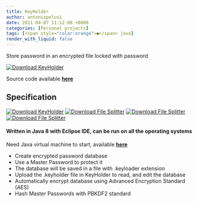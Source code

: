 ```yaml
---
title: KeyHolder
author: antoniopelusi
date: 2021-04-07 11:12:00 +0800
categories: [Personal projects]
tags: [<span style="color:orange">●</span> java]
render_with_liquid: false
---
```


 Store password in an encrypted file locked with password
 
[![Download KeyHolder](https://a.fsdn.com/con/app/sf-download-button)](https://sourceforge.net/projects/keyholder/files/latest/download)

Source code available [**here**](https://github.com/antoniopelusi/KeyHolder)

## Specification
[![Download KeyHolder](https://img.shields.io/sourceforge/dt/keyholder.svg)](https://sourceforge.net/projects/keyholder/files/latest/download) [![Download File Splitter](https://img.shields.io/badge/Version-1.2-yellow)](https://sourceforge.net/projects/tool-file-splitter/files/latest/download) [![Download File Splitter](https://img.shields.io/badge/Language-Java_8-orange)](https://sourceforge.net/projects/tool-file-splitter/files/latest/download) [![Download File Splitter](https://img.shields.io/badge/Open_Source-GPL--3.0-informational)](https://sourceforge.net/projects/tool-file-splitter/files/latest/download)

#### Written in Java 8 with Eclipse IDE, can be run on all the operating systems
Need Java virtual machine to start, available [**here**](https://www.java.com/en/download/)

- Create encrypted password database
- Use a Master Password to protect it
- The database will be saved in a file with .keyloader extension
- Upload the .keyholder file in KeyHolder to read, and edit the database
- Automatically encrypt database using Advanced Encryption Standard (AES)
- Hash Master Passwords with PBKDF2 standard
